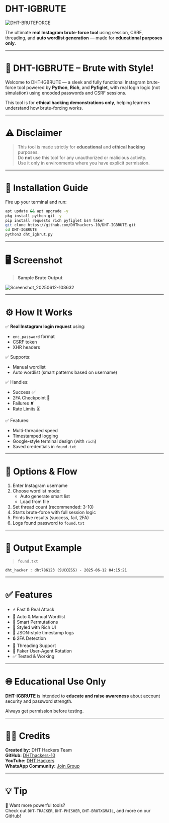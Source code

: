 # DHT-IGBRUTE

![DHT-BRUTEFORCE](https://img.shields.io/badge/DHT-HACKERS-magenta?style=for-the-badge)

The ultimate **real Instagram brute-force tool** using session, CSRF, threading, and **auto wordlist generation** — made for **educational purposes only**.

---

# 🎯 DHT-IGBRUTE – Brute with Style!

Welcome to DHT-IGBRUTE — a sleek and fully functional Instagram brute-force tool powered by **Python**, **Rich**, and **Pyfiglet**, with real login logic (not simulation) using encoded passwords and CSRF sessions.

This tool is for **ethical hacking demonstrations only**, helping learners understand how brute-forcing works.

---

# ⚠️ Disclaimer

> This tool is made strictly for **educational** and **ethical hacking** purposes.  
> Do **not** use this tool for any unauthorized or malicious activity.  
> Use it only in environments where you have explicit permission.

---

# 🚀 Installation Guide

Fire up your terminal and run:

```bash
apt update && apt upgrade -y
pkg install python git -y
pip install requests rich pyfiglet bs4 faker
git clone https://github.com/DHThackers-10/DHT-IGBRUTE.git
cd DHT-IGBRUTE
python3 dht_igbrut.py
```

---

# 🖥️ Screenshot

> **Sample Brute Output**

![Screenshot_20250612-103632](https://github.com/user-attachments/assets/e51fbcb4-a173-4300-a33b-2925834d5184)


---

# ⚙️ How It Works

✅ **Real Instagram login request** using:
- `enc_password` format
- CSRF token
- XHR headers

✅ Supports:
- Manual wordlist
- Auto wordlist (smart patterns based on username)

✅ Handles:
- Success ✅
- 2FA Checkpoint 🔐
- Failures ✘
- Rate Limits ⏳

✅ Features:
- Multi-threaded speed
- Timestamped logging
- Google-style terminal design (with `rich`)
- Saved credentials in `found.txt`

---

# 🔧 Options & Flow

1. Enter Instagram username  
2. Choose wordlist mode:
   - Auto generate smart list
   - Load from file
3. Set thread count (recommended: 3-10)
4. Starts brute-force with full session logic
5. Prints live results (success, fail, 2FA)
6. Logs found password to `found.txt`

---

# 📂 Output Example

> `found.txt`
```
dht_hacker : dht786123 (SUCCESS) - 2025-06-12 04:15:21
```

---

# ✅ Features

- ⚡ Fast & Real Attack  
- 🎯 Auto & Manual Wordlist  
- 🧠 Smart Permutations  
- 🎨 Styled with Rich UI  
- 🧾 JSON-style timestamp logs  
- 🔒 2FA Detection  
- 🧵 Threading Support  
- 🧠 Faker User-Agent Rotation  
- ✅ Tested & Working

---

# 🌐 Educational Use Only

**DHT-IGBRUTE** is intended to **educate and raise awareness** about account security and password strength.

Always get permission before testing.

---

# 👨‍💻 Credits

**Created by:** DHT Hackers Team  
**GitHub:** [DHThackers-10](https://github.com/DHThackers-10)  
**YouTube:** [DHT Hackers](https://youtube.com/@dht-hackers_10)  
**WhatsApp Community:** [Join Group](https://chat.whatsapp.com/G2hCkCzylra2OENEfhH8Os)

---

# 💡 Tip

💬 Want more powerful tools?  
Check out `DHT-TRACKER`, `DHT-PHISHER`, `DHT-BRUTXGMAIL`, and more on our GitHub!
